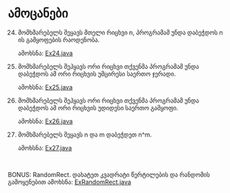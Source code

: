 # ამოცანები

24. მომხმარებელს შეყავს მთელი რიცხვი n, პროგრამამ უნდა დაბეჭდოს n ის გამყოფების რაოდენობა.

    ამოხსნა: [Ex24.java](Ex24.java)

25. მომხმარებელს შეჰყავს ორი რიცხვი თქვენმა პროგრამამ უნდა დაბეჭდოს ამ ორი რიცხვის უმცირესი საერთო ჯერადი.

    ამოხსნა: [Ex25.java](Ex25.java)

26. მომხმარებელს შეჰყავს ორი რიცხვი თქვენმა პროგრამამ უნდა დაბეჭდოს ამ ორი რიცხვის უდიდესი საერთო გამყოფი.

    ამოხსნა: [Ex26.java](Ex26.java)

27. მომხმარებელს შეყავს n და m დაბეჭდეთ n^m.

    ამოხსნა: [Ex27.java](Ex27.java)


<br>



BONUS: RandomRect. დახატეთ კვადრატი წერტილების და რანდომის გამოყენებით
   ამოხსნა: [ExRandomRect.java](ExRandomRect.java)
